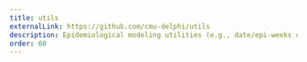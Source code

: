 ```yaml
---
title: utils
externalLink: https://github.com/cmu-delphi/utils
description: Epidemiological modeling utilities (e.g., date/epi-weeks conversions)
order: 60
---
```


